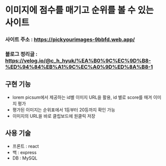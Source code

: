# 이미지에 점수를 매기고 순위를 볼 수 있는 사이트

### 사이트 주소 : https://pickyourimages-9bbfd.web.app/
### 블로그 정리글 : https://velog.io/@c_h_hyuk/%EA%B0%9C%EC%9D%B8-%ED%94%84%EB%A1%9C%EC%A0%9D%ED%8A%B8-1

## 구현 기능
 - lorem picsum에서 제공하는 id별 이미지 URL을 활용, id 별로 score를 매겨 이미지 평가
 - 평가된 이미지는 순위표에서 1등부터 20등까지 확인 가능
 - 이미지의 URL을 바로 클립보드에 원클릭 저장

## 사용 기술
 - 프론트 : react
 - 백 : express
 - DB : MySQL

